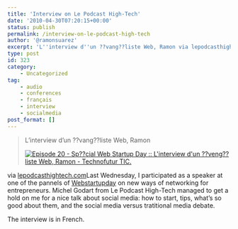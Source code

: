 ```yaml
---
title: 'Interview on Le Podcast High-Tech'
date: '2010-04-30T07:20:15+00:00'
status: publish
permalink: /interview-on-le-podcast-high-tech
author: '@ramonsuarez'
excerpt: 'L''interview d''un ??vang??liste Web, Ramon via lepodcasthightech.com Last Wednesday, I participated as a speaker at one of the pannels of Webstartupday on new ways of networking for entrepreneurs. Michel Godart from Le Podcast High-Tech managed to ge...'
type: post
id: 323
category:
    - Uncategorized
tag:
    - audio
    - conferences
    - français
    - interview
    - socialmedia
post_format: []
---
```

> L’interview d’un ??vang??liste Web, Ramon
> 
> [![Episode 20 - Sp??cial Web Startup Day :: L'interview d'un ??veng??liste Web, Ramon - Technofutur TIC.](http://www.lepodcasthightech.com/v2/images/stories/play.png)](http://www.lepodcasthightech.com/v2/belgique/interview/WebstartupDayRamon-WebstartupDay.mp3 "Episode 20 - Sp??cial Web Startup Day :: L'interview d'un ??veng??liste Web, Ramon - Technofutur TIC.")

via [lepodcasthightech.com](http://www.lepodcasthightech.com/v2/e-business/networking/578-web-startup-day-la-geode)</div>Last Wednesday, I participated as a speaker at one of the pannels of [Webstartupday](http://www.webstartupday.be) on new ways of networking for entrepreneurs. Michel Godart from Le Podcast High-Tech managed to get a hold on me for a nice talk about social media: how to start, tips, what’s so good about them, and the social media versus tratitional media debate.

The interview is in French.

</div>